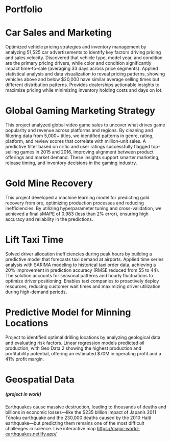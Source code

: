 # Portfolio 

# Car Sales and Marketing

Optimized vehicle pricing strategies and inventory management by analyzing 51,525 car advertisements to identify key factors driving pricing and sales velocity. Discovered that vehicle type, model year, and condition are the primary pricing drivers, while color and condition significantly impact time-to-sale (averaging 33 days across price segments). Applied statistical analysis and data visualization to reveal pricing patterns, showing vehicles above and below $20,000 have similar average selling times but different distribution patterns. Provides dealerships actionable insights to maximize pricing while minimizing inventory holding costs and days on lot.

# Global Gaming Marketing Strategy

This project analyzed global video game sales to uncover what drives game popularity and revenue across platforms and regions. By cleaning and filtering data from 5,000+ titles, we identified patterns in genre, rating, platform, and review scores that correlate with million-unit sales. A predictive filter based on critic and user ratings successfully flagged top-selling games in 2015 and 2016, improving alignment between product offerings and market demand. These insights support smarter marketing, release timing, and inventory decisions in the gaming industry.

# Gold Mine Recovery 

This project developed a machine learning model for predicting gold recovery from ore, optimizing production processes and reducing inefficiencies. By utilizing hyperparameter tuning and cross-validation, we achieved a final sMAPE of 0.983 (less than 2% error), ensuring high accuracy and reliability in the predictions.

# Lift Taxi Time

Solved driver allocation inefficiencies during peak hours by building a predictive model that forecasts taxi demand at airports. Applied time series analysis with SARIMA modeling to historical taxi order data, achieving a 20% improvement in prediction accuracy (RMSE reduced from 55 to 44). The solution accounts for seasonal patterns and hourly fluctuations to optimize driver positioning. Enables taxi companies to proactively deploy resources, reducing customer wait times and maximizing driver utilization during high-demand periods.

# Predictive Model for Minning Locations

Project to identified optimal drilling locations by analyzing geological data and evaluating risk factors. Linear regression models predicted oil production, with Geo Data 2 showing the highest production and profitability potential, offering an estimated $70M in operating profit and a 41% profit margin.

# Geospatial Data 
##### (project in work)
Earthquakes cause massive destruction, leading to thousands of deaths and billions in economic losses—like the $235 billion impact of Japan’s 2011 Tōhoku earthquake and the 230,000 deaths caused by the 2010 Haiti earthquake—but predicting them remains one of the most difficult challenges in science.
Live interactive map
https://major-world-earthquakes.netlify.app/
